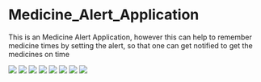 # Medicine_Alert_Application
This is an Medicine Alert Application, however this can help to remember medicine times by setting the alert, so that one can get notified to get the medicines on time


![](Screenshot_1570308451.png)
![](Screenshot_1570308456.png)
![](Screenshot_1570308462.png)
![](Screenshot_1570308477.png)
![](Screenshot_1570308481.png)
![](Screenshot_1570308509.png)
![](Screenshot_1570308528.png)
![](Screenshot_1570308543.png)






